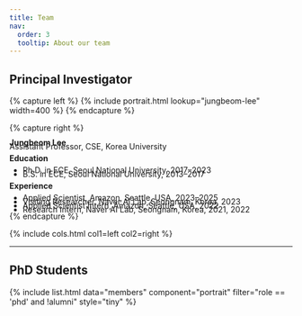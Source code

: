 ```yaml
---
title: Team
nav:
  order: 3
  tooltip: About our team
---
```

## Principal Investigator

{% capture left %}
  {% include portrait.html lookup="jungbeom-lee" width=400 %}
{% endcapture %}

{% capture right %}
<div style="line-height:0.5; margin:0;">
  <p><strong>Jungbeom Lee</strong><br>
  Assistant Professor, CSE, Korea University</p>

  <p><strong>Education</strong></p>
  <ul style="margin:0; line-height:0.5;">
    <li>Ph.D. in ECE, Seoul National University, 2017–2023</li>
    <li>B.S. in ECE, Seoul National University, 2013–2017</li>
  </ul>

  <p><strong>Experience</strong></p>
  <ul style="margin:0; line-height:0.5;">
    <li>Applied Scientist, Amazon, Seattle, USA, 2023–2025</li>
    <li>Visiting Researcher, Naver AI Lab, Seongnam, Korea, 2023</li>
    <li>Applied Scientist Intern, Amazon, Seattle, USA, 2022</li>
    <li>Research Intern, Naver AI Lab, Seongnam, Korea, 2021, 2022</li>
  </ul>
</div>
{% endcapture %}

{%
  include cols.html
  col1=left
  col2=right
%}

---

## PhD Students

{%
  include list.html
  data="members"
  component="portrait"
  filter="role == 'phd' and !alumni"
  style="tiny"
%}
